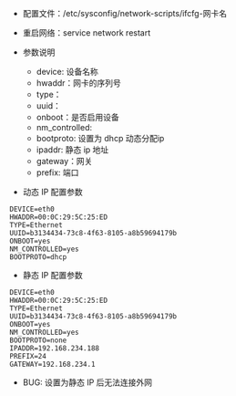 - 配置文件：/etc/sysconfig/network-scripts/ifcfg-网卡名
- 重启网络：service network restart

- 参数说明
    * device: 设备名称
    * hwaddr：网卡的序列号
    * type：
    * uuid：
    * onboot：是否启用设备
    * nm_controlled:
    * bootproto: 设置为 dhcp 动态分配ip
    * ipaddr: 静态 ip 地址
    * gateway：网关
    * prefix: 端口


- 动态 IP 配置参数
```
DEVICE=eth0
HWADDR=00:0C:29:5C:25:ED
TYPE=Ethernet
UUID=b3134434-73c8-4f63-8105-a8b59694179b
ONBOOT=yes
NM_CONTROLLED=yes
BOOTPROTO=dhcp
```

- 静态 IP 配置参数
```
DEVICE=eth0
HWADDR=00:0C:29:5C:25:ED
TYPE=Ethernet
UUID=b3134434-73c8-4f63-8105-a8b59694179b
ONBOOT=yes
NM_CONTROLLED=yes
BOOTPROTO=none
IPADDR=192.168.234.188
PREFIX=24
GATEWAY=192.168.234.1
```

- BUG:
设置为静态 IP 后无法连接外网
